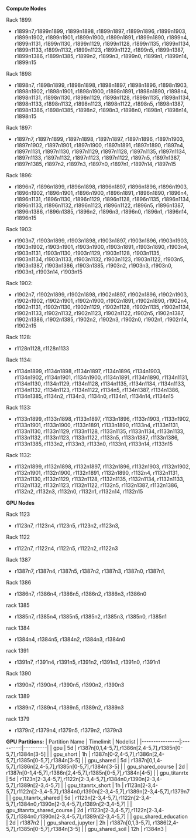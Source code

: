 **Compute Nodes**

Rack 1899:
 * r1899n7,r1899n1899, r1899n1898, r1899n1897, r1899n1896, r1899n1903, r1899n1902, r1899n1901, r1899n1900, r1899n1891, r1899n1890, r1899n4, r1899n1131, r1899n1130, r1899n1129, r1899n1128, r1899n1135, r1899n1134, r1899n1133, r1899n1132, r1899n1123, r1899n1122, r1899n5, r1899n1387, r1899n1386, r1899n1385, r1899n2, r1899n3, r1899n0, r1899n1, r1899n14, r1899n15

Rack 1898:
 * r1898n7, r1898n1899, r1898n1898, r1898n1897, r1898n1896, r1898n1903, r1898n1902, r1898n1901, r1898n1900, r1898n1891, r1898n1890, r1898n4, r1898n1131, r1898n1130, r1898n1129, r1898n1128, r1898n1135, r1898n1134, r1898n1133, r1898n1132, r1898n1123, r1898n1122, r1898n5, r1898n1387, r1898n1386, r1898n1385, r1898n2, r1898n3, r1898n0, r1898n1, r1898n14, r1898n15

Rack 1897:
 * r1897n7, r1897n1899, r1897n1898, r1897n1897, r1897n1896, r1897n1903, r1897n1902, r1897n1901, r1897n1900, r1897n1891, r1897n1890, r1897n4, r1897n1131, r1897n1130, r1897n1129, r1897n1128, r1897n1135, r1897n1134, r1897n1133, r1897n1132, r1897n1123, r1897n1122, r1897n5, r1897n1387, r1897n1385, r1897n2, r1897n3, r1897n0, r1897n1, r1897n14, r1897n15

Rack 1896:
 * r1896n7, r1896n1899, r1896n1898, r1896n1897, r1896n1896, r1896n1903, r1896n1902, r1896n1901, r1896n1900, r1896n1891, r1896n1890, r1896n4, r1896n1131, r1896n1130, r1896n1129, r1896n1128, r1896n1135, r1896n1134, r1896n1133, r1896n1132, r1896n1123, r1896n1122, r1896n5, r1896n1387, r1896n1386, r1896n1385, r1896n2, r1896n3, r1896n0, r1896n1, r1896n14, r1896n15

Rack 1903:
 * r1903n7, r1903n1899, r1903n1898, r1903n1897, r1903n1896, r1903n1903, r1903n1902, r1903n1901, r1903n1900, r1903n1891, r1903n1890, r1903n4, r1903n1131, r1903n1130, r1903n1129, r1903n1128, r1903n1135, r1903n1134, r1903n1133, r1903n1132, r1903n1123, r1903n1122, r1903n5, r1903n1387, r1903n1386, r1903n1385, r1903n2, r1903n3, r1903n0, r1903n1, r1903n14, r1903n15

Rack 1902:
 * r1902n7, r1902n1899, r1902n1898, r1902n1897, r1902n1896, r1902n1903, r1902n1902, r1902n1901, r1902n1900, r1902n1891, r1902n1890, r1902n4, r1902n1131, r1902n1130, r1902n1129, r1902n1128, r1902n1135, r1902n1134, r1902n1133, r1902n1132, r1902n1123, r1902n1122, r1902n5, r1902n1387, r1902n1386, r1902n1385, r1902n2, r1902n3, r1902n0, r1902n1, r1902n14, r1902n15

Rack 1128:
 * r1128n1128, r1128n1133

Rack 1134:
 * r1134n1899, r1134n1898, r1134n1897, r1134n1896, r1134n1903, r1134n1902, r1134n1901, r1134n1900, r1134n1891, r1134n1890, r1134n1131, r1134n1130, r1134n1129, r1134n1128, r1134n1135, r1134n1134, r1134n1133, r1134n1132, r1134n1123, r1134n1122, r1134n5, r1134n1387, r1134n1386, r1134n1385, r1134n2, r1134n3, r1134n0, r1134n1, r1134n14, r1134n15

Rack 1133:
 * r1133n1899, r1133n1898, r1133n1897, r1133n1896, r1133n1903, r1133n1902, r1133n1901, r1133n1900, r1133n1891, r1133n1890, r1133n4, r1133n1131, r1133n1130, r1133n1129, r1133n1128, r1133n1135, r1133n1134, r1133n1133, r1133n1132, r1133n1123, r1133n1122, r1133n5, r1133n1387, r1133n1386, r1133n1385, r1133n2, r1133n3, r1133n0, r1133n1, r1133n14, r1133n15

Rack 1132:
 * r1132n1899, r1132n1898, r1132n1897, r1132n1896, r1132n1903, r1132n1902, r1132n1901, r1132n1900, r1132n1891, r1132n1890, r1132n4, r1132n1131, r1132n1130, r1132n1129, r1132n1128, r1132n1135, r1132n1134, r1132n1133, r1132n1132, r1132n1123, r1132n1122, r1132n5, r1132n1387, r1132n1386, r1132n2, r1132n3, r1132n0, r1132n1, r1132n14, r1132n15

**GPU Nodes**

Rack 1123
 * r1123n7, r1123n4, r1123n5, r1123n2, r1123n3, 

Rack 1122
 * r1122n7, r1122n4, r1122n5, r1122n2, r1122n3

Rack 1387
 * r1387n7, r1387n4, r1387n5, r1387n2, r1387n3, r1387n0, r1387n1, 

Rack 1386
 * r1386n7, r1386n4, r1386n5, r1386n2, r1386n3, r1386n0

rack 1385
 * r1385n7, r1385n4, r1385n5, r1385n2, r1385n3, r1385n0, r1385n1

rack 1384
 * r1384n4, r1384n5, r1384n2, r1384n3, r1384n0

rack 1391
 * r1391n7, r1391n4, r1391n5, r1391n2, r1391n3, r1391n0, r1391n1

Rack 1390
 * r1390n7, r1390n4, r1390n5, r1390n2, r1390n3

rack 1389
 * r1389n7, r1389n4, r1389n5, r1389n2, r1389n3

rack 1379
 * r1379n7, r1379n4, r1379n5, r1379n2, r1379n3

**GPU Partitions:**
| Partition Name | Timelimit | Nodelist |
|----------------|:---------:|----------|
| gpu            | 5d        | r1387n[0,1,4-5,7],r1386n[2,4-5,7],r1385n[0-5,7],r1384n[3-5] |
| gpu_short | 1h | r1387n[0-2,4-5,7],r1386n[2,4-5,7],r1385n[0-5,7],r1384n[3-5] |
| gpu_shared | 5d | r1387n[0,1,4-5,7],r1386n[2,4-5,7],r1385n[0-5,7],r1384n[3-5] |
| gpu_shared_course | 2d | r1387n[0-1,4-5,7],r1386n[2,4-5,7],r1385n[0-5,7],r1384n[4-5] |
| gpu_titanrtx | 5d | r1123n[2-3,4-5,7],r1122n[2-3,4-5,7],r1384n0,r1390n[2-3,4-5,7],r1389n[2-3,4-5,7] |
| gpu_titanrtx_short | 1h | r1123n[2-3,4-5,7],r1122n[2-3,4-5,7],r1384n0,r1390n[2-3,4-5,7],r1389n[2-3,4-5,7],r1379n7 |
| gpu_titanrtx_shared | 5d | r1123n[2-3,4-5,7],r1122n[2-3,4-5,7],r1384n0,r1390n[2-3,4-5,7],r1389n[2-3,4-5,7] |
| gpu_titanrtx_shared_course | 2d | r1123n[2-3,4-5,7],r1122n[2-3,4-5,7],r1384n0,r1390n[2-3,4-5,7],r1389n[2-3,4-5,7] |
| gpu_shared_education | 2d | r1387n2 |
| gpu_shared_jupyter | 2h | r1387n[0,1,3-5,7], r1386[2,4-5,7],r1385n[0-5,7],r1384n[3-5] |
| gpu_shared_soil | 12h | r1384n3 |
